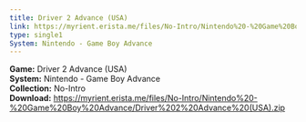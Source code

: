```yaml
---
title: Driver 2 Advance (USA)
link: https://myrient.erista.me/files/No-Intro/Nintendo%20-%20Game%20Boy%20Advance/Driver%202%20Advance%20(USA).zip
type: single1
System: Nintendo - Game Boy Advance
---
```

<b>Game:</b> Driver 2 Advance (USA)<br>
<b>System:</b> Nintendo - Game Boy Advance<br>
<b>Collection:</b> No-Intro<br>
<b>Download:</b> https://myrient.erista.me/files/No-Intro/Nintendo%20-%20Game%20Boy%20Advance/Driver%202%20Advance%20(USA).zip